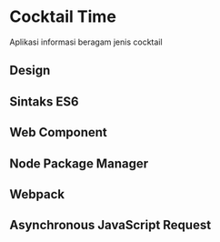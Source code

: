 # Cocktail Time

Aplikasi informasi beragam jenis cocktail

## Design


## Sintaks ES6


## Web Component


## Node Package Manager


## Webpack


## Asynchronous JavaScript Request



